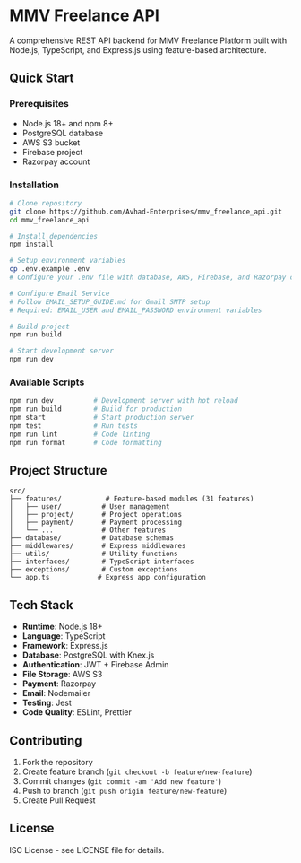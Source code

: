 # MMV Freelance API

A comprehensive REST API backend for MMV Freelance Platform built with Node.js, TypeScript, and Express.js using feature-based architecture.

## Quick Start

### Prerequisites
- Node.js 18+ and npm 8+
- PostgreSQL database
- AWS S3 bucket
- Firebase project
- Razorpay account

### Installation

```bash
# Clone repository
git clone https://github.com/Avhad-Enterprises/mmv_freelance_api.git
cd mmv_freelance_api

# Install dependencies
npm install

# Setup environment variables
cp .env.example .env
# Configure your .env file with database, AWS, Firebase, and Razorpay credentials

# Configure Email Service
# Follow EMAIL_SETUP_GUIDE.md for Gmail SMTP setup
# Required: EMAIL_USER and EMAIL_PASSWORD environment variables

# Build project
npm run build

# Start development server
npm run dev
```

### Available Scripts

```bash
npm run dev          # Development server with hot reload
npm run build        # Build for production
npm start            # Start production server
npm test             # Run tests
npm run lint         # Code linting
npm run format       # Code formatting
```

## Project Structure

```
src/
├── features/           # Feature-based modules (31 features)
│   ├── user/          # User management
│   ├── project/       # Project operations
│   ├── payment/       # Payment processing
│   └── ...            # Other features
├── database/          # Database schemas
├── middlewares/       # Express middlewares
├── utils/             # Utility functions
├── interfaces/        # TypeScript interfaces
├── exceptions/        # Custom exceptions
└── app.ts            # Express app configuration
```

## Tech Stack

- **Runtime**: Node.js 18+
- **Language**: TypeScript
- **Framework**: Express.js
- **Database**: PostgreSQL with Knex.js
- **Authentication**: JWT + Firebase Admin
- **File Storage**: AWS S3
- **Payment**: Razorpay
- **Email**: Nodemailer
- **Testing**: Jest
- **Code Quality**: ESLint, Prettier

## Contributing

1. Fork the repository
2. Create feature branch (`git checkout -b feature/new-feature`)
3. Commit changes (`git commit -am 'Add new feature'`)
4. Push to branch (`git push origin feature/new-feature`)
5. Create Pull Request

## License

ISC License - see LICENSE file for details.